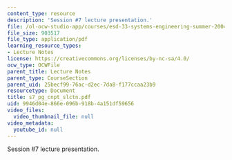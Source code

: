 ```yaml
---
content_type: resource
description: 'Session #7 lecture presentation.'
file: /ol-ocw-studio-app/courses/esd-33-systems-engineering-summer-2004/9946d04e866e096b918b4a151df59656_s7_pg_cnpt_slctn.pdf
file_size: 903517
file_type: application/pdf
learning_resource_types:
- Lecture Notes
license: https://creativecommons.org/licenses/by-nc-sa/4.0/
ocw_type: OCWFile
parent_title: Lecture Notes
parent_type: CourseSection
parent_uid: 25becf99-76ac-d2ec-7da8-f177ccaa23b9
resourcetype: Document
title: s7_pg_cnpt_slctn.pdf
uid: 9946d04e-866e-096b-918b-4a151df59656
video_files:
  video_thumbnail_file: null
video_metadata:
  youtube_id: null
---
```

Session #7 lecture presentation.